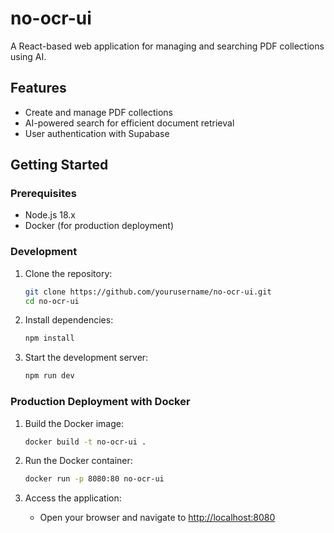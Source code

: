 # no-ocr-ui

A React-based web application for managing and searching PDF collections using AI.

## Features

- Create and manage PDF collections
- AI-powered search for efficient document retrieval
- User authentication with Supabase

## Getting Started

### Prerequisites

- Node.js 18.x
- Docker (for production deployment)

### Development

1. Clone the repository:
   ```bash
   git clone https://github.com/yourusername/no-ocr-ui.git
   cd no-ocr-ui
   ```

2. Install dependencies:
   ```bash
   npm install
   ```

3. Start the development server:
   ```bash
   npm run dev
   ```

### Production Deployment with Docker

1. Build the Docker image:
   ```bash
   docker build -t no-ocr-ui .
   ```

2. Run the Docker container:
   ```bash
   docker run -p 8080:80 no-ocr-ui
   ```

3. Access the application:
   - Open your browser and navigate to [http://localhost:8080](http://localhost:8080)

